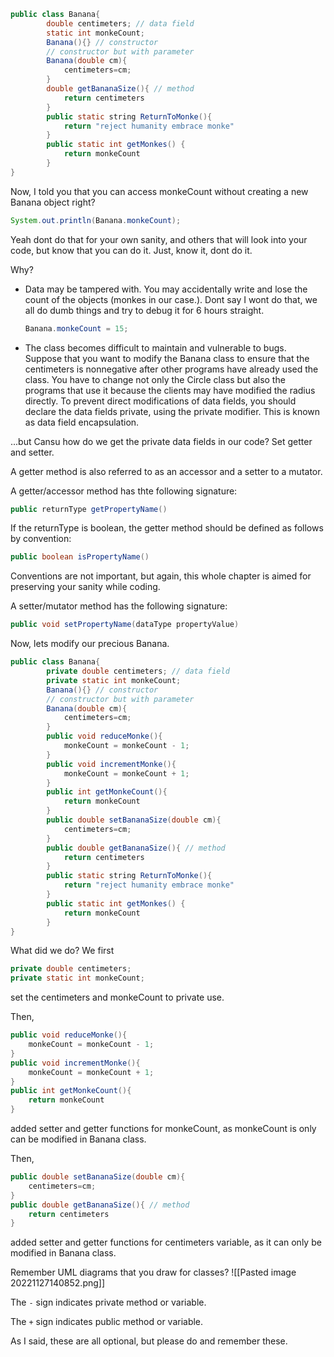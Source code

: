 ```java
public class Banana{
		double centimeters; // data field
		static int monkeCount;
		Banana(){} // constructor
		// constructor but with parameter
		Banana(double cm){
			centimeters=cm;
		}
		double getBananaSize(){ // method
			return centimeters
		}
		public static string ReturnToMonke(){
			return "reject humanity embrace monke"
		}
		public static int getMonkes() {
			return monkeCount
		}
}
```
Now, I told you that you can access monkeCount without creating a new Banana object right?
```java
System.out.println(Banana.monkeCount);
```
Yeah dont do that for your own sanity, and others that will look into your code, but know that you can do it. Just, know it, dont do it.

Why?
- Data may be tampered with.
	You may accidentally write and lose the count of the objects (monkes in our case.). Dont say I wont do that, we all do dumb things and try to debug it for 6 hours straight.
	```java
	Banana.monkeCount = 15;
	```
- The class becomes difficult to maintain and vulnerable to bugs.
	Suppose that you want to modify the Banana class to ensure that the centimeters is nonnegative after other programs have already used the class. You have to change not only the Circle class but also the programs that use it because the clients may have modified the radius directly.
To prevent direct modifications of data fields, you should declare the data fields private, using the private modifier. This is known as data field encapsulation.

...but Cansu how do we get the private data fields in our code?
Set getter and setter.

A getter method is also referred to as an accessor and a setter to a mutator. 

A getter/accessor method has thte following signature:
```java
public returnType getPropertyName()
```

If the returnType is boolean, the getter method should be defined as follows by convention:
```java
public boolean isPropertyName()
```
Conventions are not important, but again, this whole chapter is aimed for preserving your sanity while coding.

A setter/mutator method has the following signature:
```java
public void setPropertyName(dataType propertyValue)
```
Now, lets modify our precious Banana.
```java
public class Banana{
		private double centimeters; // data field
		private static int monkeCount;
		Banana(){} // constructor
		// constructor but with parameter
		Banana(double cm){
			centimeters=cm;
		}
		public void reduceMonke(){
			monkeCount = monkeCount - 1;
		}
		public void incrementMonke(){
			monkeCount = monkeCount + 1;
		}
		public int getMonkeCount(){
			return monkeCount
		}
		public double setBananaSize(double cm){
			centimeters=cm;	
		}
		public double getBananaSize(){ // method
			return centimeters
		}
		public static string ReturnToMonke(){
			return "reject humanity embrace monke"
		}
		public static int getMonkes() {
			return monkeCount
		}
}
```
What did we do? We first
```java
private double centimeters;
private static int monkeCount;
```
set the centimeters and monkeCount to private use.

Then, 
```java
public void reduceMonke(){
	monkeCount = monkeCount - 1;
}
public void incrementMonke(){
	monkeCount = monkeCount + 1;
}
public int getMonkeCount(){
	return monkeCount
}
```
added setter and getter functions for monkeCount, as monkeCount is only can be modified in Banana class.

Then,
```java
public double setBananaSize(double cm){
	centimeters=cm;	
}
public double getBananaSize(){ // method
	return centimeters
}
```
added setter and getter functions for centimeters variable, as it can only be modified in Banana class.

Remember UML diagrams that you draw for classes?
![[Pasted image 20221127140852.png]]

The `-` sign indicates private method or variable.

The `+` sign indicates public method or variable.

As I said, these are all optional, but please do and remember these. 
